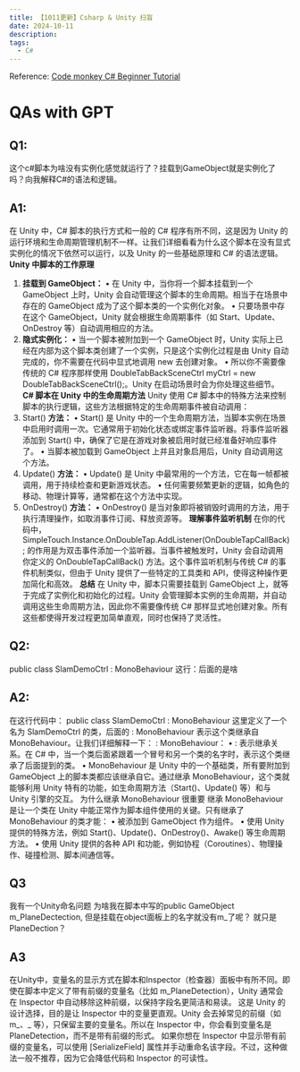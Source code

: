 ```yaml
---
title: 【1011更新】Csharp & Unity 扫盲
date: 2024-10-11
description:
tags:
  - C#
---
```

Reference:  [Code monkey C# Beginner Tutorial](https://www.youtube.com/watch?v=pReR6Z9rK-o&t=88s)
# QAs with GPT
## Q1: 
这个c#脚本为啥没有实例化感觉就运行了？挂载到GameObject就是实例化了吗？向我解释C#的语法和逻辑。
## A1: 
在 Unity 中，C# 脚本的执行方式和一般的 C# 程序有所不同，这是因为 Unity 的运行环境和生命周期管理机制不一样。让我们详细看看为什么这个脚本在没有显式实例化的情况下依然可以运行，以及 Unity 的一些基础原理和 C# 的语法逻辑。
**Unity 中脚本的工作原理**
1. **挂载到 GameObject：**
• 在 Unity 中，当你将一个脚本挂载到一个 GameObject 上时，Unity 会自动管理这个脚本的生命周期。相当于在场景中存在的 GameObject 成为了这个脚本类的一个实例化对象。
• 只要场景中存在这个 GameObject，Unity 就会根据生命周期事件（如 Start、Update、OnDestroy 等）自动调用相应的方法。
2. **隐式实例化：**
• 当一个脚本被附加到一个 GameObject 时，Unity 实际上已经在内部为这个脚本类创建了一个实例，只是这个实例化过程是由 Unity 自动完成的，你不需要在代码中显式地调用 new 去创建对象。
• 所以你不需要像传统的 C# 程序那样使用 DoubleTabBackSceneCtrl myCtrl = new DoubleTabBackSceneCtrl();。Unity 在启动场景时会为你处理这些细节。
**C# 脚本在 Unity 中的生命周期方法**
Unity 使用 C# 脚本中的特殊方法来控制脚本的执行逻辑，这些方法根据特定的生命周期事件被自动调用：
1. Start() **方法：**
• Start() 是 Unity 中的一个生命周期方法，当脚本实例在场景中启用时调用一次。它通常用于初始化状态或绑定事件监听器。将事件监听器添加到 Start() 中，确保了它是在游戏对象被启用时就已经准备好响应事件了。
• 当脚本被加载到 GameObject 上并且对象启用后，Unity 自动调用这个方法。
2. Update() **方法：**
• Update() 是 Unity 中最常用的一个方法，它在每一帧都被调用，用于持续检查和更新游戏状态。
• 任何需要频繁更新的逻辑，如角色的移动、物理计算等，通常都在这个方法中实现。
3. OnDestroy() **方法：**
• OnDestroy() 是当对象即将被销毁时调用的方法，用于执行清理操作，如取消事件订阅、释放资源等。
**理解事件监听机制**
在你的代码中，SimpleTouch.Instance.OnDoubleTap.AddListener(OnDoubleTapCallBack); 的作用是为双击事件添加一个监听器。当事件被触发时，Unity 会自动调用你定义的 OnDoubleTapCallBack() 方法。这个事件监听机制与传统 C# 的事件机制类似，但由于 Unity 提供了一些特定的工具类和 API，使得这种操作更加简化和高效。
**总结**
在 Unity 中，脚本只需要挂载到 GameObject 上，就等于完成了实例化和初始化的过程。Unity 会管理脚本实例的生命周期，并自动调用这些生命周期方法，因此你不需要像传统 C# 那样显式地创建对象。所有这些都使得开发过程更加简单直观，同时也保持了灵活性。
## Q2:
public class SlamDemoCtrl : MonoBehaviour 这行：后面的是啥
## A2:
在这行代码中：
public class SlamDemoCtrl : MonoBehaviour
这里定义了一个名为 SlamDemoCtrl 的类，后面的 : MonoBehaviour 表示这个类继承自 MonoBehaviour。让我们详细解释一下：
	: MonoBehaviour：
	•	: 表示继承关系。在 C# 中，当一个类后面紧跟着一个冒号和另一个类的名字时，表示这个类继承了后面提到的类。
	•	MonoBehaviour 是 Unity 中的一个基础类，所有要附加到 GameObject 上的脚本类都应该继承自它。通过继承 MonoBehaviour，这个类就能够利用 Unity 特有的功能，如生命周期方法（Start()、Update() 等）和与 Unity 引擎的交互。
为什么继承 MonoBehaviour 很重要
继承 MonoBehaviour 是让一个类在 Unity 中能正常作为脚本组件使用的关键。只有继承了 MonoBehaviour 的类才能：
	•	被添加到 GameObject 作为组件。
	•	使用 Unity 提供的特殊方法，例如 Start()、Update()、OnDestroy()、Awake() 等生命周期方法。
	•	使用 Unity 提供的各种 API 和功能，例如协程（Coroutines）、物理操作、碰撞检测、脚本间通信等。
## Q3
我有一个Unity命名问题 为啥我在脚本中写的public GameObject m_PlaneDectection, 但是挂载在object面板上的名字就没有m_了呢？ 就只是PlaneDection？
## A3
在Unity中，变量名的显示方式在脚本和Inspector（检查器）面板中有所不同。即使在脚本中定义了带有前缀的变量名（比如 m_PlaneDetection），Unity 通常会在 Inspector 中自动移除这种前缀，以保持字段名更简洁和易读。
这是 Unity 的设计选择，目的是让 Inspector 中的变量更直观。Unity 会去掉常见的前缀（如 m_、_ 等），只保留主要的变量名。所以在 Inspector 中，你会看到变量名是 PlaneDetection，而不是带有前缀的形式。
如果你想在 Inspector 中显示带有前缀的变量名，可以使用 [SerializeField] 属性并手动重命名该字段。不过，这种做法一般不推荐，因为它会降低代码和 Inspector 的可读性。